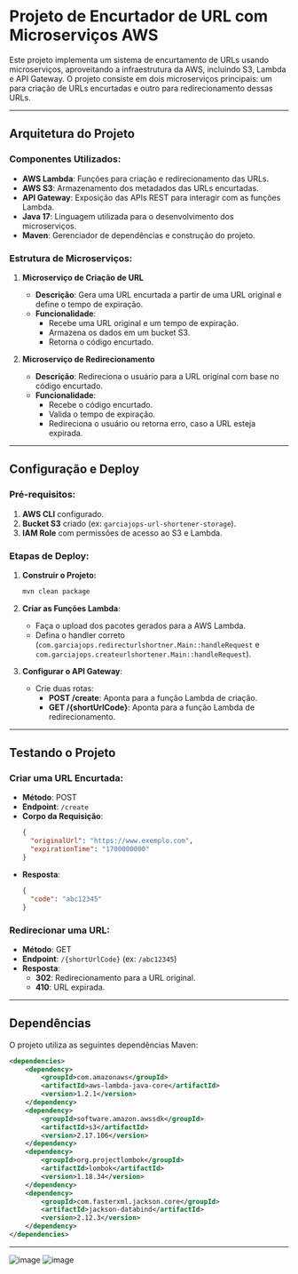 # Projeto de Encurtador de URL com Microserviços AWS

Este projeto implementa um sistema de encurtamento de URLs usando microserviços, aproveitando a infraestrutura da AWS, incluindo S3, Lambda e API Gateway. O projeto consiste em dois microserviços principais: um para criação de URLs encurtadas e outro para redirecionamento dessas URLs.

---

## Arquitetura do Projeto

### Componentes Utilizados:
- **AWS Lambda**: Funções para criação e redirecionamento das URLs.
- **AWS S3**: Armazenamento dos metadados das URLs encurtadas.
- **API Gateway**: Exposição das APIs REST para interagir com as funções Lambda.
- **Java 17**: Linguagem utilizada para o desenvolvimento dos microserviços.
- **Maven**: Gerenciador de dependências e construção do projeto.

### Estrutura de Microserviços:

1. **Microserviço de Criação de URL**
   - **Descrição**: Gera uma URL encurtada a partir de uma URL original e define o tempo de expiração.
   - **Funcionalidade**:
     - Recebe uma URL original e um tempo de expiração.
     - Armazena os dados em um bucket S3.
     - Retorna o código encurtado.

2. **Microserviço de Redirecionamento**
   - **Descrição**: Redireciona o usuário para a URL original com base no código encurtado.
   - **Funcionalidade**:
     - Recebe o código encurtado.
     - Valida o tempo de expiração.
     - Redireciona o usuário ou retorna erro, caso a URL esteja expirada.

---

## Configuração e Deploy

### Pré-requisitos:
1. **AWS CLI** configurado.
2. **Bucket S3** criado (ex: `garciajops-url-shortener-storage`).
3. **IAM Role** com permissões de acesso ao S3 e Lambda.

### Etapas de Deploy:
1. **Construir o Projeto:**
   ```bash
   mvn clean package
   ```
2. **Criar as Funções Lambda**:
   - Faça o upload dos pacotes gerados para a AWS Lambda.
   - Defina o handler correto (`com.garciajops.redirecturlshortner.Main::handleRequest` e `com.garciajops.createurlshortener.Main::handleRequest`).

3. **Configurar o API Gateway**:
   - Crie duas rotas:
     - **POST /create**: Aponta para a função Lambda de criação.
     - **GET /{shortUrlCode}**: Aponta para a função Lambda de redirecionamento.

---

## Testando o Projeto

### Criar uma URL Encurtada:
- **Método**: POST
- **Endpoint**: `/create`
- **Corpo da Requisição**:
  ```json
  {
    "originalUrl": "https://www.exemplo.com",
    "expirationTime": "1700000000"
  }
  ```
- **Resposta**:
  ```json
  {
    "code": "abc12345"
  }
  ```

### Redirecionar uma URL:
- **Método**: GET
- **Endpoint**: `/{shortUrlCode}` (ex: `/abc12345`)
- **Resposta**:
  - **302**: Redirecionamento para a URL original.
  - **410**: URL expirada.

---

## Dependências

O projeto utiliza as seguintes dependências Maven:

```xml
<dependencies>
    <dependency>
        <groupId>com.amazonaws</groupId>
        <artifactId>aws-lambda-java-core</artifactId>
        <version>1.2.1</version>
    </dependency>
    <dependency>
        <groupId>software.amazon.awssdk</groupId>
        <artifactId>s3</artifactId>
        <version>2.17.106</version>
    </dependency>
    <dependency>
        <groupId>org.projectlombok</groupId>
        <artifactId>lombok</artifactId>
        <version>1.18.34</version>
    </dependency>
    <dependency>
        <groupId>com.fasterxml.jackson.core</groupId>
        <artifactId>jackson-databind</artifactId>
        <version>2.12.3</version>
    </dependency>
</dependencies>
```

---
![image](https://github.com/user-attachments/assets/63c36b3a-00f0-4672-880a-ac8f8fdbcd75)
![image](https://github.com/user-attachments/assets/e8c6e5ca-b049-42e3-abc4-288c35d978c3)



